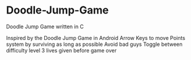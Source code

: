 # Doodle-Jump-Game
Doodle Jump Game written in C

Inspired by the Doodle Jump Game in Android
Arrow Keys to move
Points system by surviving as long as possible
Avoid bad guys
Toggle between difficulty level
3 lives given before game over
